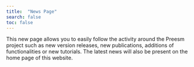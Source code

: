 ```yaml
---
title:  "News Page"
search: false
toc: false
---
```


This new page allows you to easily follow the activity around the Preesm project such as new version releases, new publications, additions of functionalities or new tutorials. The latest news will also be present on the home page of this website.
